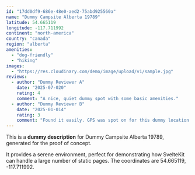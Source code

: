 ```yaml
---
id: "17dd0df9-686e-48e0-aed2-75abd925560a"
name: "Dummy Campsite Alberta 19789"
latitude: 54.665119
longitude: -117.711992
continent: "north-america"
country: "canada"
region: "alberta"
amenities:
  - "dog-friendly"
  - "hiking"
images:
  - "https://res.cloudinary.com/demo/image/upload/v1/sample.jpg"
reviews:
  - author: "Dummy Reviewer A"
    date: "2025-07-020"
    rating: 4
    comment: "A nice, quiet dummy spot with some basic amenities."
  - author: "Dummy Reviewer B"
    date: "2025-01-014"
    rating: 3
    comment: "Found it easily. GPS was spot on for this dummy location."
---
```


This is a **dummy description** for Dummy Campsite Alberta 19789, generated for the proof of concept.

It provides a serene environment, perfect for demonstrating how SvelteKit can handle a large number of static pages. The coordinates are 54.665119, -117.711992.
